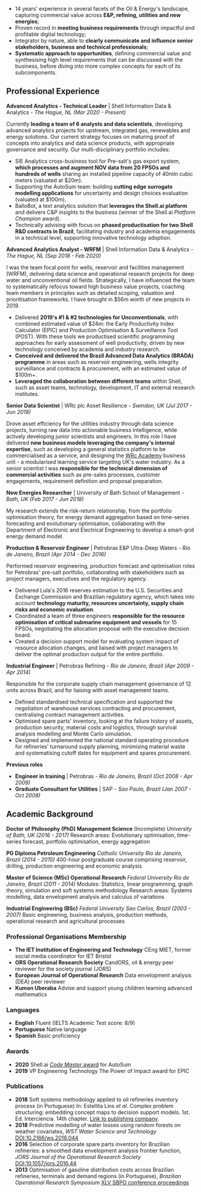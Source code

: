 - 14 years' experience in several facets of the Oil & Energy's landscape, capturing commercial value across **E&P, refining, utilities and new energies**;
- Proven record in **meeting business requirements** through impactful and profitable digital technology;
- Integrator by nature, able to **clearly communicate and influence senior stakeholders, business and technical professionals**;
- **Systematic approach to opportunities**, defining commercial value and synthesising high level requirements that can be discussed with the business, before diving into more complex concepts for each of its subcomponents.


## Professional Experience

__Advanced Analytics - Technical Leader__ | Shell Information Data & Analytics -
_The Hague, NL (Mar 2020 - Present)_

Currently **leading a team of 6 analysts and data scientists**, developing advanced analytics projects for upstream, integrated gas, renewables and energy solutions.
Our current strategy focuses on maturing proof of concepts into analytics and data science products, with appropriate governance and security.
Our multi-disciplinary portfolio includes:
  - SIE Analytics cross-business tool for Pre-salt's gas export system, **which processes and augment NOV data from 20 FPSOs and hundreds of wells** sharing an installed pipeline capacity of 40mln cubic meters (valuated at $20m).
  - Supporting the AutoSum team: building **cutting edge surrogate modelling applications** for uncertainty and design choices evaluation (valuated at $100m).
  - BalloBot, a text analytics solution that **leverages the Shell.ai platform** and delivers C&P insights to the business (winner of the Shell.ai _Platform Champion_ award).
  - Technically advising with focus on **phased productisation for two Shell R&D contracts in Brazil**, facilitating industry and academia engagements in a technical level, supporting innovative technology adoption.


__Advanced Analytics Analyst - WRFM__ | Shell Information Data & Analytics -
_The Hague, NL (Sep 2018 - Feb 2020)_

I was the team focal point for wells, reservoir and facilities management (WRFM), delivering data science and operational research projects for deep water and unconventional oil fields.
Strategically, I have influenced the team to systematically refocus toward high business value projects, coaching team members in principles such as detailed scoping, valuation and prioritisation frameworks.
I have brought in $56m worth of new projects in 2019.
- Delivered **2019's #1 & #2 technologies for Unconventionals**, with combined estimated value of $24m: the Early Productivity Index Calculator (EPIC) and Production Optimisation & Surveillance Tool (POST). With these tools we productised scientific programming approaches for early assessment of well productivity, driven by new technology conceived by academia and industry research.
- **Conceived and delivered the Brazil Advanced Data Analytics (BRADA) programme** in areas such as reservoir engineering, wells integrity surveillance and contracts & procurement, with an estimated value of $100m+.
- **Leveraged the collaboration between different teams** within Shell, such as asset teams, technology, development, IT and external research institutes.


__Senior Data Scientist__ | WRc plc Asset Resilience -
_Swindon, UK  (Jul 2017 - Jun 2018)_

Drove asset efficiency for the utilities industry through data science projects, turning raw data into actionable business intelligence, while actively developing junior scientists and engineers.
In this role I have delivered **new business models leveraging the company's internal expertise**, such as developing a general statistics platform to be commercialised as a service, and designing the [WRc Academy](https://www.wrcplc.co.uk/wrc-academy) business unit - a modularised learning service targeting UK's water industry.
As a senior scientist I was **responsible for the technical dimension of commercial activities** such as pre-sales processes, customer engagements, requirement definition and proposal preparation.


__New Energies Researcher__ | University of Bath School of Management -
_Bath, UK (Feb 2017 - Jun 2018)_

My research extends the risk-return relationship, from the portfolio optimisation theory, for energy demand aggregation based on time-series forecasting and evolutionary optimisation, collaborating with the Department of Electronic and Electrical Engineering to develop a smart-grid energy demand model.


__Production & Reservoir Engineer__ | Petrobras E&P Ultra-Deep Waters -
_Rio de Janeiro, Brazil (Apr 2014 - Dec 2016)_

Performed reservoir engineering, production forecast and optimisation roles for Petrobras' pre-salt portfolio, collaborating with stakeholders such as project managers, executives and the regulatory agency.
- Delivered Lula's 2016 reserves estimation to the U.S. Securities and Exchange Commission and Brazilian regulatory agency, which takes into account **technology maturity, resources uncertainty, supply chain risks and economic evaluation**.
- Coordinated a team of three engineers **responsible for the resource optimisation of critical submarine equipment and vessels** for 15 FPSOs, negotiating the allocation proposal with the executive decision board.
- Created a decision support model for evaluating system impact of resource allocation changes, and liaised with project managers to deliver the optimal production output for the entire portfolio.


__Industrial Engineer__ | Petrobras Refining -
_Rio de Janeiro, Brazil (Apr 2009 - Apr 2014)_

Responsible for the corporate supply chain management governance of 12 units across Brazil, and for liaising with asset management teams.
- Defined standardised technical specification and supported the negotiation of warehouse services contracting and procurement, centralising contract management activities.
- Optimised spare parts' inventory, looking at the failure history of assets, production security, material costs and logistics, through survival analysis modelling and Monte Carlo simulation.
- Designed and implemented the national standard operating procedure for refineries' turnaround supply planning, minimising material waste and systematising cutoff dates for equipment and spares procurement.


__Previous roles__
- **Engineer in training** | Petrobras -  _Rio de Janeiro, Brazil (Oct 2008 - Apr 2009)_
- **Graduate Consultant for Utilities** | SAP - _Sao Paulo, Brazil (Jan 2007 - Oct 2008)_


## Academic Background
__Doctor of Philosophy (PhD) Management Science__ (Incomplete)
_University of Bath, UK (2016 - 2017)_
Research areas: Evolutionary optimisation, time-series forecast, portfolio optimisation, energy aggregation

__PG Diploma Petroleum Engineering__
_Catholic University Rio de Janeiro, Brazil (2014 - 2015)_
400-hour postgraduate course comprising reservoir, drilling, production engineering and economic analysis

__Master of Science (MSc) Operational Research__
_Federal University Rio de Janeiro, Brazil (2011 - 2014)_
Modules: Statistics, linear programming, graph theory, simulation and soft systems methodology
Research areas: Systems modelling, data envelopment analysis and calculus of variations

__Industrial Engineering (BSc)__
_Federal University Sao Carlos, Brazil (2003 - 2007)_
Basic engineering, business analysis, production methods, operational research and agricultural processes


### Professional Organisations Membership
- **The IET Institution of Engineering and Technology** CEng MIET, former social media coordinator for IET Bristol
- **ORS Operational Research Society** CandORS, oil & energy peer reviewer for the society journal (JORS)
- **European Journal of Operational Research** Data envelopment analysis (DEA) peer reviewer
- **Kumon Uberaba** Advise and support young children learning advanced mathematics


### Languages
- **English** Fluent (IELTS Academic Test score: 8/9)
- **Portuguese** Native language
- **Spanish** Basic proficiency


### Awards
- **2020** Shell.ai [_Code Master_ award](https://www.linkedin.com/posts/alisa-cl-choong-73915489_improving-business-decisions-and-accelerating-activity-6724646702415921152-QhA0/) for AutoSum
- **2019** VP Engineering Technology The Power of Impact award for EPIC

### Publications
- **2018** Soft systems methodology applied to oil refineries inventory process (in Portuguese) In: Estellita Lins *et al*. Complex problem structuring: embedding concept maps to decision support models. 1st. Ed. Interciencia. 14th chapter. [Link to publishing company](https://www.editorainterciencia.com.br/index.asp?pg=prodDetalhado.asp&idprod=484&token=).
- **2018** Predictive modelling of water losses using random forests on weather covariates, *WST Water Science and Technology* [DOI:10.2166/ws.2018.044](http://ws.iwaponline.com/content/early/2018/03/16/ws.2018.044)
- **2016** Selection of corporate spare parts inventory for Brazilian refineries: a smoothed data envelopment analysis frontier function, *JORS Journal of the Operational Research Society* [DOI:10.1057/jors.2016.44](https://www.tandfonline.com/doi/abs/10.1057/jors.2016.44?journalCode=tjor20)
- **2013** Optimisation of gasoline distribution costs across Brazilian refineries, terminals and demand regions (in Portuguese), *Brazilian Operational Research Symposium*  [XLV SBPO conference proceedings](http://www.din.uem.br/~ademir/sbpo/sbpo2013/pdf/arq0181.pdf)
